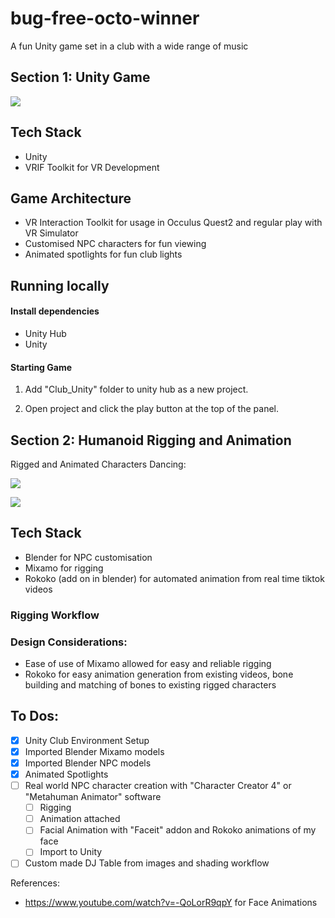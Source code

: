 # bug-free-octo-winner
A fun Unity game set in a club with a wide range of music

## Section 1: Unity Game
![](./images/club_flow.gif)

## Tech Stack
- Unity
- VRIF Toolkit for VR Development

## Game Architecture
- VR Interaction Toolkit for usage in Occulus Quest2 and regular play with VR Simulator
- Customised NPC characters for fun viewing
- Animated spotlights for fun club lights

## Running locally

#### Install dependencies
- Unity Hub
- Unity

#### Starting Game
1. Add "Club_Unity" folder to unity hub as a new project.
 
2. Open project and click the play button at the top of the panel.

## Section 2: Humanoid Rigging and Animation

Rigged and Animated Characters Dancing:

![](./images/character1_dance.gif)

![](./images/character2_dancing.gif)

## Tech Stack
- Blender for NPC customisation
- Mixamo for rigging
- Rokoko (add on in blender) for automated animation from real time tiktok videos
  
### Rigging Workflow

### Design Considerations:
- Ease of use of Mixamo allowed for easy and reliable rigging
- Rokoko for easy animation generation from existing videos, bone building and matching of bones to existing rigged characters

## To Dos:
- [x] Unity Club Environment Setup
- [x] Imported Blender Mixamo models
- [x] Imported Blender NPC models
- [x] Animated Spotlights
- [ ] Real world NPC character creation with "Character Creator 4" or "Metahuman Animator" software
    - [ ] Rigging
    - [ ] Animation attached
    - [ ] Facial Animation with "Faceit" addon and Rokoko animations of my face
    - [ ] Import to Unity
- [ ] Custom made DJ Table from images and shading workflow

References:
- https://www.youtube.com/watch?v=-QoLorR9qpY for Face Animations
